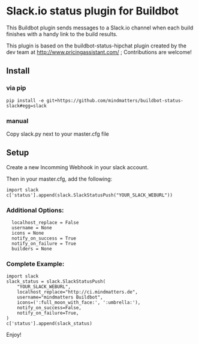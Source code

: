 Slack.io status plugin for Buildbot
===================================

This Buildbot plugin sends messages to a Slack.io channel when each build finishes with a handy link to the build results.

This plugin is based on the buildbot-status-hipchat plugin created by the dev team at http://www.pricingassistant.com/ ; Contributions are welcome!

## Install

### via pip

```
pip install -e git+https://github.com/mindmatters/buildbot-status-slack#egg=slack
```

### manual

Copy slack.py next to your master.cfg file


## Setup

Create a new Incomming Webhook in your slack account.

Then in your master.cfg, add the following:

```
import slack
c['status'].append(slack.SlackStatusPush("YOUR_SLACK_WEBURL"))
```

### Additional Options:
```
  localhost_replace = False
  username = None
  icons = None
  notify_on_success = True
  notify_on_failure = True
  builders = None
```

### Complete Example:

```
import slack
slack_status = slack.SlackStatusPush(
    "YOUR_SLACK_WEBURL",
    localhost_replace="http://ci.mindmatters.de",
    username="mindmatters Buildbot",
    icons=(':full_moon_with_face:', ':umbrella:'),
    notify_on_success=False,
    notify_on_failure=True,
)
c['status'].append(slack_status)
```

Enjoy!

